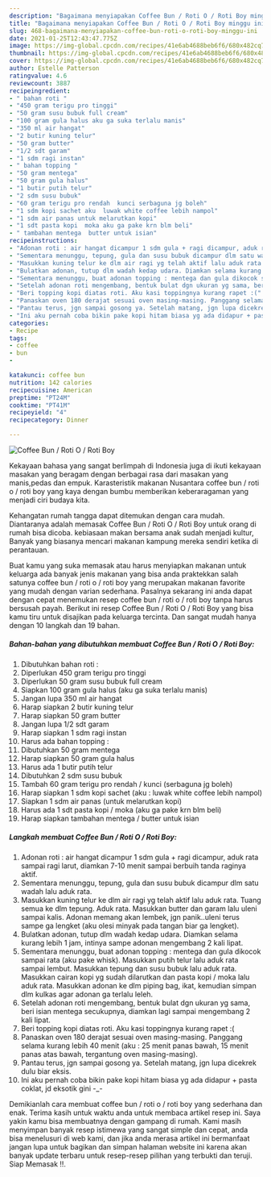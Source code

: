 ```yaml
---
description: "Bagaimana menyiapakan Coffee Bun / Roti O / Roti Boy minggu ini"
title: "Bagaimana menyiapakan Coffee Bun / Roti O / Roti Boy minggu ini"
slug: 468-bagaimana-menyiapakan-coffee-bun-roti-o-roti-boy-minggu-ini
date: 2021-01-25T12:43:47.775Z
image: https://img-global.cpcdn.com/recipes/41e6ab4688beb6f6/680x482cq70/coffee-bun-roti-o-roti-boy-foto-resep-utama.jpg
thumbnail: https://img-global.cpcdn.com/recipes/41e6ab4688beb6f6/680x482cq70/coffee-bun-roti-o-roti-boy-foto-resep-utama.jpg
cover: https://img-global.cpcdn.com/recipes/41e6ab4688beb6f6/680x482cq70/coffee-bun-roti-o-roti-boy-foto-resep-utama.jpg
author: Estelle Patterson
ratingvalue: 4.6
reviewcount: 3887
recipeingredient:
- " bahan roti "
- "450 gram terigu pro tinggi"
- "50 gram susu bubuk full cream"
- "100 gram gula halus aku ga suka terlalu manis"
- "350 ml air hangat"
- "2 butir kuning telur"
- "50 gram butter"
- "1/2 sdt garam"
- "1 sdm ragi instan"
- " bahan topping "
- "50 gram mentega"
- "50 gram gula halus"
- "1 butir putih telur"
- "2 sdm susu bubuk"
- "60 gram terigu pro rendah  kunci serbaguna jg boleh"
- "1 sdm kopi sachet aku  luwak white coffee lebih nampol"
- "1 sdm air panas untuk melarutkan kopi"
- "1 sdt pasta kopi  moka aku ga pake krn blm beli"
- " tambahan mentega  butter untuk isian"
recipeinstructions:
- "Adonan roti : air hangat dicampur 1 sdm gula + ragi dicampur, aduk rata sampai ragi larut, diamkan 7-10 menit sampai berbuih tanda raginya aktif."
- "Sementara menunggu, tepung, gula dan susu bubuk dicampur dlm satu wadah lalu aduk rata."
- "Masukkan kuning telur ke dlm air ragi yg telah aktif lalu aduk rata. Tuang semua ke dlm tepung. Aduk rata. Masukkan butter dan garam lalu uleni sampai kalis. Adonan memang akan lembek, jgn panik..uleni terus sampe ga lengket (aku olesi minyak pada tangan biar ga lengket)."
- "Bulatkan adonan, tutup dlm wadah kedap udara. Diamkan selama kurang lebih 1 jam, intinya sampe adonan mengembang 2 kali lipat."
- "Sementara menunggu, buat adonan topping : mentega dan gula dikocok sampai rata (aku pake whisk). Masukkan putih telur lalu aduk rata sampai lembut. Masukkan tepung dan susu bubuk lalu aduk rata. Masukkan cairan kopi yg sudah dilarutkan dan pasta kopi / moka lalu aduk rata. Masukkan adonan ke dlm piping bag, ikat, kemudian simpan dlm kulkas agar adonan ga terlalu leleh."
- "Setelah adonan roti mengembang, bentuk bulat dgn ukuran yg sama, beri isian mentega secukupnya, diamkan lagi sampai mengembang 2 kali lipat."
- "Beri topping kopi diatas roti. Aku kasi toppingnya kurang rapet :("
- "Panaskan oven 180 derajat sesuai oven masing-masing. Panggang selama kurang lebih 40 menit (aku : 25 menit panas bawah, 15 menit panas atas bawah, tergantung oven masing-masing)."
- "Pantau terus, jgn sampai gosong ya. Setelah matang, jgn lupa dicekrek dulu biar eksis."
- "Ini aku pernah coba bikin pake kopi hitam biasa yg ada didapur + pasta coklat, jd eksotik gini -_-"
categories:
- Recipe
tags:
- coffee
- bun
- 

katakunci: coffee bun  
nutrition: 142 calories
recipecuisine: American
preptime: "PT24M"
cooktime: "PT41M"
recipeyield: "4"
recipecategory: Dinner

---
```



![Coffee Bun / Roti O / Roti Boy](https://img-global.cpcdn.com/recipes/41e6ab4688beb6f6/680x482cq70/coffee-bun-roti-o-roti-boy-foto-resep-utama.jpg)

Kekayaan bahasa yang sangat berlimpah di Indonesia juga di ikuti kekayaan masakan yang beragam dengan berbagai rasa dari masakan yang manis,pedas dan empuk. Karasteristik makanan Nusantara coffee bun / roti o / roti boy yang kaya dengan bumbu memberikan keberaragaman yang menjadi ciri budaya kita.


Kehangatan rumah tangga dapat ditemukan dengan cara mudah. Diantaranya adalah memasak Coffee Bun / Roti O / Roti Boy untuk orang di rumah bisa dicoba. kebiasaan makan bersama anak sudah menjadi kultur, Banyak yang biasanya mencari makanan kampung mereka sendiri ketika di perantauan.



Buat kamu yang suka memasak atau harus menyiapkan makanan untuk keluarga ada banyak jenis makanan yang bisa anda praktekkan salah satunya coffee bun / roti o / roti boy yang merupakan makanan favorite yang mudah dengan varian sederhana. Pasalnya sekarang ini anda dapat dengan cepat menemukan resep coffee bun / roti o / roti boy tanpa harus bersusah payah.
Berikut ini resep Coffee Bun / Roti O / Roti Boy yang bisa kamu tiru untuk disajikan pada keluarga tercinta. Dan sangat mudah hanya dengan 10 langkah dan 19 bahan.


<!--inarticleads1-->

##### Bahan-bahan yang dibutuhkan membuat Coffee Bun / Roti O / Roti Boy:

1. Dibutuhkan  bahan roti :
1. Diperlukan 450 gram terigu pro tinggi
1. Diperlukan 50 gram susu bubuk full cream
1. Siapkan 100 gram gula halus (aku ga suka terlalu manis)
1. Jangan lupa 350 ml air hangat
1. Harap siapkan 2 butir kuning telur
1. Harap siapkan 50 gram butter
1. Jangan lupa 1/2 sdt garam
1. Harap siapkan 1 sdm ragi instan
1. Harus ada  bahan topping :
1. Dibutuhkan 50 gram mentega
1. Harap siapkan 50 gram gula halus
1. Harus ada 1 butir putih telur
1. Dibutuhkan 2 sdm susu bubuk
1. Tambah 60 gram terigu pro rendah / kunci (serbaguna jg boleh)
1. Harap siapkan 1 sdm kopi sachet (aku : luwak white coffee lebih nampol)
1. Siapkan 1 sdm air panas (untuk melarutkan kopi)
1. Harus ada 1 sdt pasta kopi / moka (aku ga pake krn blm beli)
1. Harap siapkan  tambahan mentega / butter untuk isian




<!--inarticleads2-->

##### Langkah membuat  Coffee Bun / Roti O / Roti Boy:

1. Adonan roti : air hangat dicampur 1 sdm gula + ragi dicampur, aduk rata sampai ragi larut, diamkan 7-10 menit sampai berbuih tanda raginya aktif.
1. Sementara menunggu, tepung, gula dan susu bubuk dicampur dlm satu wadah lalu aduk rata.
1. Masukkan kuning telur ke dlm air ragi yg telah aktif lalu aduk rata. Tuang semua ke dlm tepung. Aduk rata. Masukkan butter dan garam lalu uleni sampai kalis. Adonan memang akan lembek, jgn panik..uleni terus sampe ga lengket (aku olesi minyak pada tangan biar ga lengket).
1. Bulatkan adonan, tutup dlm wadah kedap udara. Diamkan selama kurang lebih 1 jam, intinya sampe adonan mengembang 2 kali lipat.
1. Sementara menunggu, buat adonan topping : mentega dan gula dikocok sampai rata (aku pake whisk). Masukkan putih telur lalu aduk rata sampai lembut. Masukkan tepung dan susu bubuk lalu aduk rata. Masukkan cairan kopi yg sudah dilarutkan dan pasta kopi / moka lalu aduk rata. Masukkan adonan ke dlm piping bag, ikat, kemudian simpan dlm kulkas agar adonan ga terlalu leleh.
1. Setelah adonan roti mengembang, bentuk bulat dgn ukuran yg sama, beri isian mentega secukupnya, diamkan lagi sampai mengembang 2 kali lipat.
1. Beri topping kopi diatas roti. Aku kasi toppingnya kurang rapet :(
1. Panaskan oven 180 derajat sesuai oven masing-masing. Panggang selama kurang lebih 40 menit (aku : 25 menit panas bawah, 15 menit panas atas bawah, tergantung oven masing-masing).
1. Pantau terus, jgn sampai gosong ya. Setelah matang, jgn lupa dicekrek dulu biar eksis.
1. Ini aku pernah coba bikin pake kopi hitam biasa yg ada didapur + pasta coklat, jd eksotik gini -_-




Demikianlah cara membuat coffee bun / roti o / roti boy yang sederhana dan enak. Terima kasih untuk waktu anda untuk membaca artikel resep ini. Saya yakin kamu bisa membuatnya dengan gampang di rumah. Kami masih menyimpan banyak resep istimewa yang sangat simple dan cepat, anda bisa menelusuri di web kami, dan jika anda merasa artikel ini bermanfaat jangan lupa untuk bagikan dan simpan halaman website ini karena akan banyak update terbaru untuk resep-resep pilihan yang terbukti dan teruji. Siap Memasak !!. 
